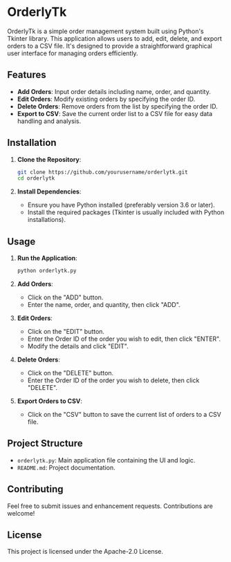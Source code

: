 # OrderlyTk

OrderlyTk is a simple order management system built using Python's Tkinter library. This application allows users to add, edit, delete, and export orders to a CSV file. It's designed to provide a straightforward graphical user interface for managing orders efficiently.

## Features

- **Add Orders**: Input order details including name, order, and quantity.
- **Edit Orders**: Modify existing orders by specifying the order ID.
- **Delete Orders**: Remove orders from the list by specifying the order ID.
- **Export to CSV**: Save the current order list to a CSV file for easy data handling and analysis.

## Installation

1. **Clone the Repository**:
    ```bash
    git clone https://github.com/yourusername/orderlytk.git
    cd orderlytk
    ```

2. **Install Dependencies**:
    - Ensure you have Python installed (preferably version 3.6 or later).
    - Install the required packages (Tkinter is usually included with Python installations).

## Usage

1. **Run the Application**:
    ```bash
    python orderlytk.py
    ```

2. **Add Orders**:
    - Click on the "ADD" button.
    - Enter the name, order, and quantity, then click "ADD".

3. **Edit Orders**:
    - Click on the "EDIT" button.
    - Enter the Order ID of the order you wish to edit, then click "ENTER".
    - Modify the details and click "EDIT".

4. **Delete Orders**:
    - Click on the "DELETE" button.
    - Enter the Order ID of the order you wish to delete, then click "DELETE".

5. **Export Orders to CSV**:
    - Click on the "CSV" button to save the current list of orders to a CSV file.

## Project Structure

- `orderlytk.py`: Main application file containing the UI and logic.
- `README.md`: Project documentation.

## Contributing

Feel free to submit issues and enhancement requests. Contributions are welcome!

## License

This project is licensed under the Apache-2.0 License.
